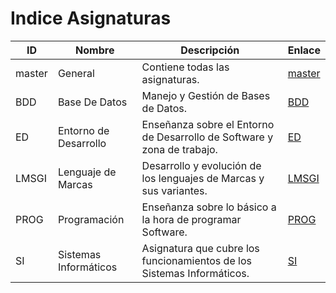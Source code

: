 # <b>Indice Asignaturas</b>
|ID|Nombre|Descripción|Enlace|
|---|---|---|---|
|master|General|Contiene todas las asignaturas.|[master](https://github.com/Garsal9731/Practica-GitHub/tree/master)|
|BDD|Base De Datos|Manejo y Gestión de Bases de Datos.|[BDD](https://github.com/Garsal9731/Practica-GitHub/tree/BDD)|
|ED|Entorno de Desarrollo|Enseñanza sobre el Entorno de Desarrollo de Software y zona de trabajo.|[ED](https://github.com/Garsal9731/Practica-GitHub/tree/ED)|
|LMSGI|Lenguaje de Marcas|Desarrollo y evolución de los lenguajes de Marcas y sus variantes.|[LMSGI](https://github.com/Garsal9731/Practica-GitHub/tree/LMSGI)|
|PROG|Programación|Enseñanza sobre lo básico a la hora de programar Software.|[PROG](https://github.com/Garsal9731/Practica-GitHub/tree/PROG)|
|SI|Sistemas Informáticos|Asignatura que cubre los funcionamientos de los Sistemas Informáticos.|[SI](https://github.com/Garsal9731/Practica-GitHub/tree/SI)|

